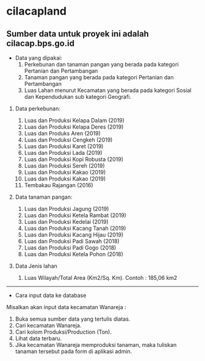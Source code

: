# cilacapland

Sumber data untuk proyek ini adalah cilacap.bps.go.id
-----------------------------------------------------

- Data yang dipakai: 
    1. Perkebunan dan tanaman pangan yang berada pada kategori Pertanian dan Pertambangan 
    2. Tanaman pangan yang berada pada kategori Pertanian dan Pertambangan
    3. Luas Lahan menurut Kecamatan yang berada pada kategori Sosial dan Kependudukan sub kategori Geografi.

1. Data perkebunan:
    1. Luas dan Produksi Kelapa Dalam (2019)
    2. Luas dan Produksi Kelapa Deres (2019)
    3. Luas dan Produks Aren (2019)
    4. Luas dan Produksi Cengkeh (2019)
    5. Luas dan Produksi Karet (2019)
    6. Luas dan Produksi Lada (2019)
    7. Luas dan Produksi Kopi Robusta (2019)
    8. Luas dan Produksi Sereh (2019)
    9. Luas dan Produksi Kakao (2019)
    10. Luas dan Produksi Kakao (2019)
    11. Tembakau Rajangan (2016)

2. Data tanaman pangan:
    1. Luas dan Produksi Jagung (2019)
    2. Luas dan Produksi Ketela Rambat (2019)
    3. Luas dan Produksi Kedelai (2019)
    4. Luas dan Produksi Kacang Tanah (2019)
    5. Luas dan Produksi Kacang Hijau (2019)
    6. Luas dan Produksi Padi Sawah (2018)
    7. Luas dan Produksi Padi Gogo (2018)
    8. Luas dan Produksi Ketela Pohon (2018)

3. Data Jenis lahan
    1. Luas Wilayah/Total Area (Km2/Sq. Km). Contoh : 185,06 km2
-------------------------------------------------------------------------------------------------------------------------------------

- Cara input data ke database

Misalkan akan input data kecamatan Wanareja :
1. Buka semua sumber data yang tertulis diatas.
2. Cari kecamatan Wanareja.
3. Cari kolom Produksi/Production (Ton).
4. Lihat data terbaru.
5. Jika kecamatan Wanareja memproduksi tanaman, maka tuliskan tanaman tersebut pada form di aplikasi admin.
